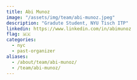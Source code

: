 ```yaml
---
title: Abi Munoz
image: "/assets/img/team/abi-munoz.jpeg"
description: "Gradute Student, NYU Tisch ITP"
linkedin: https://www.linkedin.com/in/abimunoz
flag: 🇲🇽
categories:
  - nyc
  - past-organizer
aliases:
  - /about/team/abi-munoz/
  - /team/abi-munoz/
---
```

